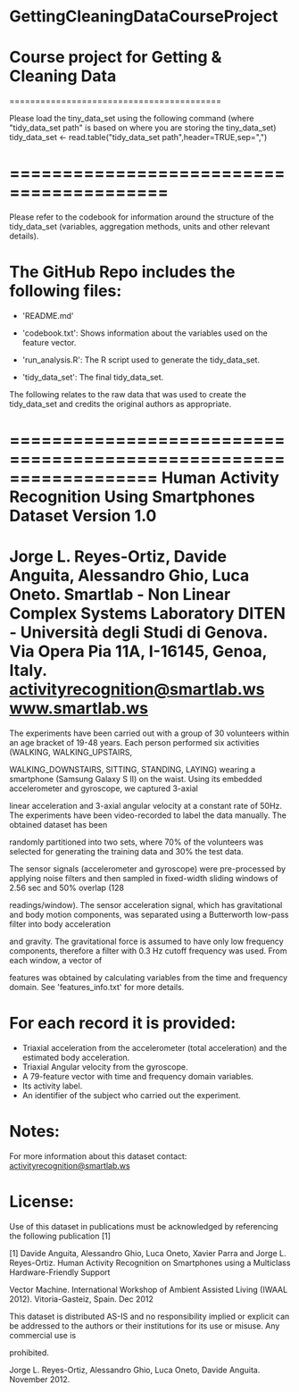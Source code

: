 # GettingCleaningDataCourseProject
Course project for Getting &amp; Cleaning Data
=========================================
=========================================

Please load the tiny_data_set using the following command (where "tidy_data_set path" is based on where you are storing the tiny_data_set)
tidy_data_set <- read.table("tidy_data_set path",header=TRUE,sep=",")

=========================================
=========================================

Please refer to the codebook for information around the structure of the tidy_data_set (variables, aggregation methods, units and other relevant details).

The GitHub Repo includes the following files:
=========================================

- 'README.md'

- 'codebook.txt': Shows information about the variables used on the feature vector.

- 'run_analysis.R': The R script used to generate the tidy_data_set.

- 'tidy_data_set': The final tidy_data_set.


The following relates to the raw data that was used to create the tidy_data_set and credits the original authors as appropriate.

==================================================================
Human Activity Recognition Using Smartphones Dataset
Version 1.0
==================================================================
Jorge L. Reyes-Ortiz, Davide Anguita, Alessandro Ghio, Luca Oneto.
Smartlab - Non Linear Complex Systems Laboratory
DITEN - Università degli Studi di Genova.
Via Opera Pia 11A, I-16145, Genoa, Italy.
activityrecognition@smartlab.ws
www.smartlab.ws
==================================================================

The experiments have been carried out with a group of 30 volunteers within an age bracket of 19-48 years. Each person performed six activities (WALKING, WALKING_UPSTAIRS, 

WALKING_DOWNSTAIRS, SITTING, STANDING, LAYING) wearing a smartphone (Samsung Galaxy S II) on the waist. Using its embedded accelerometer and gyroscope, we captured 3-axial 

linear acceleration and 3-axial angular velocity at a constant rate of 50Hz. The experiments have been video-recorded to label the data manually. The obtained dataset has been 

randomly partitioned into two sets, where 70% of the volunteers was selected for generating the training data and 30% the test data. 

The sensor signals (accelerometer and gyroscope) were pre-processed by applying noise filters and then sampled in fixed-width sliding windows of 2.56 sec and 50% overlap (128 

readings/window). The sensor acceleration signal, which has gravitational and body motion components, was separated using a Butterworth low-pass filter into body acceleration 

and gravity. The gravitational force is assumed to have only low frequency components, therefore a filter with 0.3 Hz cutoff frequency was used. From each window, a vector of 

features was obtained by calculating variables from the time and frequency domain. See 'features_info.txt' for more details. 

For each record it is provided:
======================================

- Triaxial acceleration from the accelerometer (total acceleration) and the estimated body acceleration.
- Triaxial Angular velocity from the gyroscope. 
- A 79-feature vector with time and frequency domain variables. 
- Its activity label. 
- An identifier of the subject who carried out the experiment.

Notes: 
======
For more information about this dataset contact: activityrecognition@smartlab.ws

License:
========
Use of this dataset in publications must be acknowledged by referencing the following publication [1] 

[1] Davide Anguita, Alessandro Ghio, Luca Oneto, Xavier Parra and Jorge L. Reyes-Ortiz. Human Activity Recognition on Smartphones using a Multiclass Hardware-Friendly Support 

Vector Machine. International Workshop of Ambient Assisted Living (IWAAL 2012). Vitoria-Gasteiz, Spain. Dec 2012

This dataset is distributed AS-IS and no responsibility implied or explicit can be addressed to the authors or their institutions for its use or misuse. Any commercial use is 

prohibited.

Jorge L. Reyes-Ortiz, Alessandro Ghio, Luca Oneto, Davide Anguita. November 2012.
